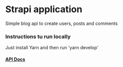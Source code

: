 # Strapi application

Simple blog api to create users, posts and comments

### Instructions tu run locally

Just install Yarn and then run 'yarn develop'

#### [API Docs](https://documenter.getpostman.com/view/3839451/TVeiCAoV)
